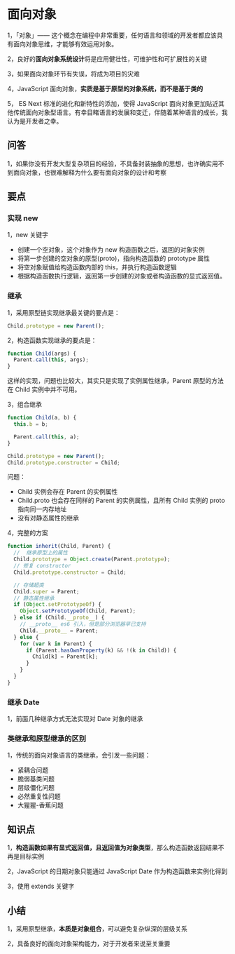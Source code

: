 # 面向对象

1，「对象」—— 这个概念在编程中非常重要，任何语言和领域的开发者都应该具有面向对象思维，才能够有效运用对象。

2，良好的**面向对象系统设计**将是应用健壮性，可维护性和可扩展性的关键

3，如果面向对象环节有失误，将成为项目的灾难

4，JavaScript 面向对象，**实质是基于原型的对象系统，而不是基于类的**

5， ES Next 标准的进化和新特性的添加，使得 JavaScript ⾯向对象更加贴近其他传统⾯向对象型语⾔。有幸⽬睹语⾔的发展和变迁，伴随着某种语⾔的成⻓，我认为是开发者之幸。

## 问答

1，如果你没有开发⼤型复杂项⽬的经验，不具备封装抽象的思想，也许确实⽤不到⾯向对象，也很难解释为什么要有⾯向对象的设计和考察

## 要点

### 实现 new

1，new 关键字

- 创建一个空对象，这个对象作为 new 构造函数之后，返回的对象实例
- 将第一步创建的空对象的原型(proto)，指向构造函数的 prototype 属性
- 将空对象赋值给构造函数内部的 this，并执行构造函数逻辑
- 根据构造函数执⾏逻辑，返回第⼀步创建的对象或者构造函数的显式返回值。

### 继承

1，采⽤原型链实现继承最关键的要点是：

```js
Child.prototype = new Parent();
```

2，构造函数实现继承的要点是：

```js
function Child(args) {
  Parent.call(this, args);
}
```

这样的实现，问题也⽐较⼤，其实只是实现了实例属性继承，Parent 原型的⽅法在 Child 实例中并不可⽤。

3，组合继承

```js
function Child(a, b) {
  this.b = b;

  Parent.call(this, a);
}

Child.prototype = new Parent();
Child.prototype.constructor = Child;
```

问题：

- Child 实例会存在 Parent 的实例属性
- Child.proto 也会存在同样的 Parent 的实例属性，且所有 Child 实例的 proto 指向同⼀内存地址
- 没有对静态属性的继承

4，完整的方案

```js
function inherit(Child, Parent) {
  //  继承原型上的属性
  Child.prototype = Object.create(Parent.prototype);
  // 修复 constructor
  Child.prototype.constructor = Child;

  // 存储超类
  Child.super = Parent;
  // 静态属性继承
  if (Object.setPrototypeOf) {
    Object.setPrototypeOf(Child, Parent);
  } else if (Child.__proto__) {
    // __proto__ es6 引⼊，但是部分浏览器早已⽀持
    Child.__proto__ = Parent;
  } else {
    for (var k in Parent) {
      if (Parent.hasOwnProperty(k) && !(k in Child)) {
        Child[k] = Parent[k];
      }
    }
  }
}
```

### 继承 Date

1，前⾯⼏种继承⽅式⽆法实现对 Date 对象的继承

### 类继承和原型继承的区别

1，传统的⾯向对象语⾔的类继承，会引发⼀些问题：

- 紧耦合问题
- 脆弱基类问题
- 层级僵化问题
- 必然重复性问题
- 大猩猩-香蕉问题

## 知识点

1，**构造函数如果有显式返回值，且返回值为对象类型**，那么构造函数返回结果不再是⽬标实例

2，JavaScript 的⽇期对象只能通过 JavaScript Date 作为构造函数来实例化得到

3，使⽤ extends 关键字

## 小结

1，采用原型继承，**本质是对象组合**，可以避免复杂纵深的层级关系

2，具备良好的面向对象架构能力，对于开发者来说至关重要
